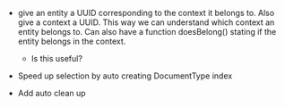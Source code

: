 - give an entity a UUID corresponding to the context it belongs to.  Also give a context a UUID.  This way we can understand which context an entity belongs to.  Can also have a function doesBelong() stating if the entity belongs in the context.
    - Is this useful?

- Speed up selection by auto creating DocumentType index
- Add auto clean up
